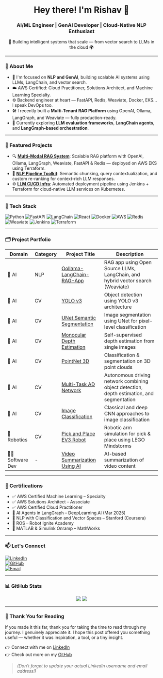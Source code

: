 <h1 align="center">Hey there! I'm Rishav 👋</h1>
<h3 align="center">AI/ML Engineer | GenAI Developer | Cloud-Native NLP Enthusiast</h3>

<p align="center">
  🚀 Building intelligent systems that scale — from vector search to LLMs in the cloud 🌍  
</p>

---

### 🧠 About Me

- 🔬 I'm focused on **NLP and GenAI**, building scalable AI systems using LLMs, LangChain, and vector search.
- ☁️ AWS Certified: Cloud Practitioner, Solutions Architect, and Machine Learning Specialty.
- ⚙️ Backend engineer at heart — FastAPI, Redis, Weaviate, Docker, EKS... I speak DevOps too.
- 🛠 I recently built a **Multi-Tenant RAG Platform** using OpenAI, Ollama, LangGraph, and Weaviate — fully production-ready.
- 🌱 Currently exploring **LLM evaluation frameworks**, **LangChain agents**, and **LangGraph-based orchestration**.

---

### 🚀 Featured Projects

- 🔍 [**Multi-Modal RAG System**](https://github.com/Rishav-Paramhans/Oollama-langchain-rag-app): Scalable RAG platform with OpenAI, Ollama, LangGraph, Weaviate, FastAPI & Redis — deployed on AWS EKS using Terraform.
- 🧠 [**NLP Pipeline Toolkit**](#): Semantic chunking, query contextualization, and custom re-ranking for context-rich LLM responses.
- ⚙️ [**LLM CI/CD Infra**](#): Automated deployment pipeline using Jenkins + Terraform for cloud-native LLM services on Kubernetes.

---

### 🧰 Tech Stack

![Python](https://img.shields.io/badge/-Python-333333?style=flat&logo=python)
![FastAPI](https://img.shields.io/badge/-FastAPI-333333?style=flat&logo=fastapi)
![LangChain](https://img.shields.io/badge/-LangChain-333333?style=flat)
![React](https://img.shields.io/badge/-React-333333?style=flat&logo=react)
![Docker](https://img.shields.io/badge/-Docker-333333?style=flat&logo=docker)
![AWS](https://img.shields.io/badge/-AWS-333333?style=flat&logo=amazon-aws)
![Redis](https://img.shields.io/badge/-Redis-333333?style=flat&logo=redis)
![Weaviate](https://img.shields.io/badge/-Weaviate-333333?style=flat)
![Jenkins](https://img.shields.io/badge/-Jenkins-333333?style=flat&logo=jenkins)
![Terraform](https://img.shields.io/badge/-Terraform-333333?style=flat&logo=terraform)

---

### 🗂️ Project Portfolio

| Domain      | Category | Project Title                                                                                       | Description                                                                                      |
|-------------|----------|-----------------------------------------------------------------------------------------------------|--------------------------------------------------------------------------------------------------|
| 🧠 AI        | NLP      | [Oollama-LangChain-RAG-App](https://github.com/Rishav-Paramhans/Oollama-langchain-rag-app)         | RAG app using Open Source LLMs, LangChain, and hybrid vector search (Weaviate)                  |
| 🧠 AI        | CV       | [YOLO v3](https://github.com/Rishav-Paramhans)                                                     | Object detection using YOLO v3 architecture                                                     |
| 🧠 AI        | CV       | [UNet Semantic Segmentation](https://github.com/Rishav-Paramhans)                                  | Image segmentation using UNet for pixel-level classification                                    |
| 🧠 AI        | CV       | [Monocular Depth Estimation](https://github.com/Rishav-Paramhans)                                  | Self-supervised depth estimation from single images                                             |
| 🧠 AI        | CV       | [PointNet 3D](https://github.com/Rishav-Paramhans/PointNet-Object_Classification_Semantic_Segmentation_and_Part_Segmentation_for_3D_Point_Clouds) | Classification & segmentation on 3D point clouds                                                |
| 🧠 AI        | CV       | [Multi-Task AD Network](https://github.com/Rishav-Paramhans)                                       | Autonomous driving network combining object detection, depth estimation, and segmentation       |
| 🧠 AI        | CV       | [Image Classification](https://github.com/Rishav-Paramhans/Image_Classification)                  | Classical and deep CNN approaches to image classification                                       |
| 🤖 Robotics | CV       | [Pick and Place EV3 Robot](https://github.com/Rishav-Paramhans/Pick_Place_EV3_Manipulator_Robot)   | Robotic arm simulation for pick & place using LEGO Mindstorms                                   |
| 🧑‍💻 Software Dev | -    | [Video Summarization Using AI](https://github.com/Rishav-Paramhans/Video_Summarization_Using_AI)  | AI-based summarization of video content                                                         |

---

### 📜 Certifications

- ✅ AWS Certified Machine Learning – Specialty
- ✅ AWS Solutions Architect – Associate
- ✅ AWS Certified Cloud Practitioner
- 🧠 AI Agents in LangGraph – DeepLearning.AI (Mar 2025)
- 📘 NLP with Classification and Vector Spaces – Stanford (Coursera)
- 🤖 ROS – Robot Ignite Academy
- 🧪 MATLAB & Simulink Onramp – MathWorks

---

### 📫 Let's Connect

[![LinkedIn](https://img.shields.io/badge/-LinkedIn-blue?style=flat&logo=linkedin)](https://linkedin.com/in/your-linkedin-username)  
[![GitHub](https://img.shields.io/badge/-GitHub-333333?style=flat&logo=github)](https://github.com/Rishav-Paramhans)  
[![Email](https://img.shields.io/badge/-Email-red?style=flat&logo=gmail)](mailto:your.email@example.com)

---

### 📊 GitHub Stats

<p align="center">
  <img src="https://github-readme-stats.vercel.app/api?username=Rishav-Paramhans&show_icons=true&theme=tokyonight" />
  <img src="https://github-readme-streak-stats.herokuapp.com/?user=Rishav-Paramhans&theme=tokyonight" />
</p>

---

### 🙏 Thank You for Reading

If you made it this far, thank you for taking the time to read through my journey. I genuinely appreciate it. I hope this post offered you something useful — whether it was inspiration, a tool, or a tiny insight.

👉 Connect with me on [LinkedIn](https://linkedin.com/in/your-linkedin-username)  
👉 Check out more on my [GitHub](https://github.com/Rishav-Paramhans)

> *(Don’t forget to update your actual LinkedIn username and email address!)*

